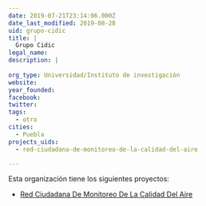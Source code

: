 ```yaml
---
date: 2019-07-21T23:14:06.000Z
date_last_modified: 2019-08-28
uid: grupo-cidic
title: |
  Grupo Cidic
legal_name: 
description: |
  
org_type: Universidad/Instituto de investigación
website: 
year_founded: 
facebook: 
twitter: 
tags:
  - otro
cities: 
  - Puebla
projects_uids:
  - red-ciudadana-de-monitoreo-de-la-calidad-del-aire

---
```


Esta organización tiene los siguientes proyectos:

- [Red Ciudadana De Monitoreo De La Calidad Del Aire](/proyectos/red-ciudadana-de-monitoreo-de-la-calidad-del-aire)
